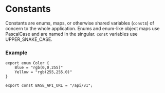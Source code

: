 # Constants

Constants are enums, maps, or otherwise shared variables (`const`s) of concern to the whole application.
Enums and enum-like object maps use PascalCase and are named in the singular. `const` variables use UPPER_SNAKE_CASE.

### Example

```
export enum Color {
    Blue = "rgb(0,0,255)"
    Yellow = "rgb(255,255,0)"
}

export const BASE_API_URL = "/api/v1";
```
